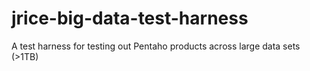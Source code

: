 # jrice-big-data-test-harness
A test harness for testing out Pentaho products across large data sets (>1TB)
